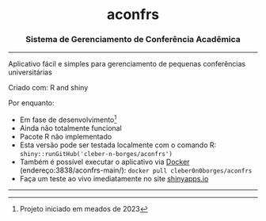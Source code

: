 <center>

# aconfrs

### Sistema de Gerenciamento de Conferência Acadêmica

</center>

--- 

Aplicativo fácil e simples para gerenciamento de pequenas conferências universitárias

Criado com: R and shiny

Por enquanto:

- Em fase de desenvolvimento[^1]
- Ainda não totalmente funcional
- Pacote R não implementado
- Esta versão pode ser testada localmente com o comando R: `shiny::runGitHub('cleber-n-borges/aconfrs')`
- Também é possível executar o aplicativo via [Docker] (endereço:3838/aconfrs-main/): `docker pull cleber0n0borges/aconfrs`
- Faça um teste ao vivo imediatamente no site [shinyapps.io]

[shinyapps.io]: https://quimiometria.shinyapps.io/aconfrs/

[Docker]: https://hub.docker.com/r/cleber0n0borges/aconfrs

---

[^1]: Projeto iniciado em meados de 2023


<!-- Comentários -->


<!--
---
geometry: paperheight=5.0in, paperwidth=8.0in, margin=0.2in
output: pdf_document
---
-->


